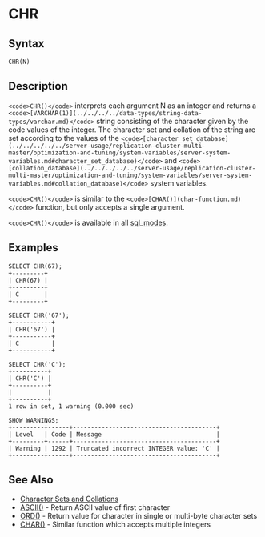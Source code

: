 
# CHR

## Syntax


```
CHR(N)
```

## Description


`<code>CHR()</code>` interprets each argument N as an integer and returns a `<code>[VARCHAR(1)](../../../../data-types/string-data-types/varchar.md)</code>` string consisting of the character given by the code values of the integer. The character set and collation of the string are set according to the values of the `<code>[character_set_database](../../../../../server-usage/replication-cluster-multi-master/optimization-and-tuning/system-variables/server-system-variables.md#character_set_database)</code>` and `<code>[collation_database](../../../../../server-usage/replication-cluster-multi-master/optimization-and-tuning/system-variables/server-system-variables.md#collation_database)</code>` system variables.


`<code>CHR()</code>` is similar to the `<code>[CHAR()](char-function.md)</code>` function, but only accepts a single argument.


`<code>CHR()</code>` is available in all [sql_modes](../../../../../server-management/variables-and-modes/sql-mode.md).


## Examples


```
SELECT CHR(67);
+---------+
| CHR(67) |
+---------+
| C       |
+---------+

SELECT CHR('67');
+-----------+
| CHR('67') |
+-----------+
| C         |
+-----------+

SELECT CHR('C');
+----------+
| CHR('C') |
+----------+
|          |
+----------+
1 row in set, 1 warning (0.000 sec)

SHOW WARNINGS;
+---------+------+----------------------------------------+
| Level   | Code | Message                                |
+---------+------+----------------------------------------+
| Warning | 1292 | Truncated incorrect INTEGER value: 'C' |
+---------+------+----------------------------------------+
```

## See Also


* [Character Sets and Collations](../../../../data-types/string-data-types/character-sets/README.md)
* [ASCII()](ascii.md) - Return ASCII value of first character
* [ORD()](ord.md) - Return value for character in single or multi-byte character sets
* [CHAR()](char-function.md) - Similar function which accepts multiple integers

